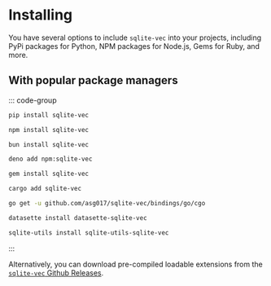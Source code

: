 # Installing

You have several options to include `sqlite-vec` into your projects, including
PyPi packages for Python, NPM packages for Node.js, Gems for Ruby, and more.

## With popular package managers

::: code-group

```bash [Python]
pip install sqlite-vec
```

```bash [Node.js]
npm install sqlite-vec
```

```bash [Bun]
bun install sqlite-vec
```

```bash [Deno]
deno add npm:sqlite-vec
```

```bash [Ruby]
gem install sqlite-vec
```

```bash [Rust]
cargo add sqlite-vec
```

```bash [Go]
go get -u github.com/asg017/sqlite-vec/bindings/go/cgo
```

```bash [Datasette]
datasette install datasette-sqlite-vec
```

```bash [sqlite-utils]
sqlite-utils install sqlite-utils-sqlite-vec
```

:::

Alternatively, you can download pre-compiled loadable extensions from the
[`sqlite-vec` Github Releases](https://github.com/asg017/sqlite-vec/releases/latest).

